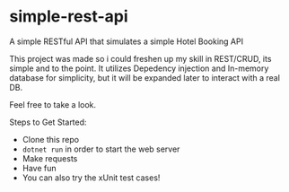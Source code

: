 # simple-rest-api

A simple RESTful API that simulates a simple Hotel Booking API

This project was made so i could freshen up my skill in REST/CRUD, its simple and to the point.
It utilizes Depedency injection and In-memory database for simplicity, but it will be expanded later to interact with a real DB.

Feel free to take a look.


Steps to Get Started:

- Clone this repo
- `dotnet run` in order to start the web server
- Make requests
- Have fun
- You can also try the xUnit test cases!
